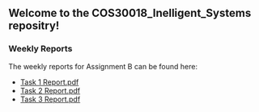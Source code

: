 ## Welcome to the COS30018_Inelligent_Systems repositry!


### Weekly Reports 

The weekly reports for Assignment B can be found here:
* [Task 1 Report.pdf](https://github.com/user-attachments/files/16627983/Task.1.Report.pdf)
* [Task 2 Report.pdf](https://github.com/user-attachments/files/16917344/Task.2.Report.pdf)
* [Task 3 Report.pdf](https://github.com/user-attachments/files/16800744/Task.3.Report.pdf)






